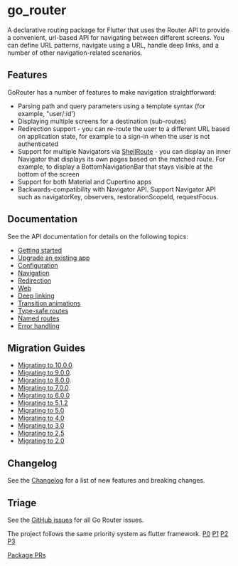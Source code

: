 # go_router
A declarative routing package for Flutter that uses the Router API to provide a
convenient, url-based API for navigating between different screens. You can
define URL patterns, navigate using a URL, handle deep links, and a number of
other navigation-related scenarios.

## Features
GoRouter has a number of features to make navigation straightforward:

- Parsing path and query parameters using a template syntax (for example, "user/:id')
- Displaying multiple screens for a destination (sub-routes)
- Redirection support - you can re-route the user to a different URL based on
  application state, for example to a sign-in when the user is not
  authenticated
- Support for multiple Navigators via
  [ShellRoute](https://pub.dev/documentation/go_router/latest/go_router/ShellRoute-class.html) -
  you can display an inner Navigator that displays its own pages based on the
  matched route. For example, to display a BottomNavigationBar that stays
  visible at the bottom of the
  screen
- Support for both Material and Cupertino apps
- Backwards-compatibility with Navigator API. Support Navigator API such as navigatorKey,
  observers, restorationScopeId, requestFocus.

## Documentation
See the API documentation for details on the following topics:

- [Getting started](https://pub.dev/documentation/go_router/latest/topics/Get%20started-topic.html)
- [Upgrade an existing app](https://pub.dev/documentation/go_router/latest/topics/Upgrading-topic.html)
- [Configuration](https://pub.dev/documentation/go_router/latest/topics/Configuration-topic.html)
- [Navigation](https://pub.dev/documentation/go_router/latest/topics/Navigation-topic.html)
- [Redirection](https://pub.dev/documentation/go_router/latest/topics/Redirection-topic.html)
- [Web](https://pub.dev/documentation/go_router/latest/topics/Web-topic.html)
- [Deep linking](https://pub.dev/documentation/go_router/latest/topics/Deep%20linking-topic.html)
- [Transition animations](https://pub.dev/documentation/go_router/latest/topics/Transition%20animations-topic.html)
- [Type-safe routes](https://pub.dev/documentation/go_router/latest/topics/Type-safe%20routes-topic.html)
- [Named routes](https://pub.dev/documentation/go_router/latest/topics/Named%20routes-topic.html)
- [Error handling](https://pub.dev/documentation/go_router/latest/topics/Error%20handling-topic.html)

## Migration Guides
- [Migrating to 10.0.0](https://flutter.dev/go/go-router-v10-breaking-changes).
- [Migrating to 9.0.0](https://flutter.dev/go/go-router-v9-breaking-changes).
- [Migrating to 8.0.0](https://flutter.dev/go/go-router-v8-breaking-changes).
- [Migrating to 7.0.0](https://flutter.dev/go/go-router-v7-breaking-changes).
- [Migrating to 6.0.0](https://flutter.dev/go/go-router-v6-breaking-changes)
- [Migrating to 5.1.2](https://flutter.dev/go/go-router-v5-1-2-breaking-changes)
- [Migrating to 5.0](https://flutter.dev/go/go-router-v5-breaking-changes)
- [Migrating to 4.0](https://flutter.dev/go/go-router-v4-breaking-changes)
- [Migrating to 3.0](https://flutter.dev/go/go-router-v3-breaking-changes)
- [Migrating to 2.5](https://flutter.dev/go/go-router-v2-5-breaking-changes)
- [Migrating to 2.0](https://flutter.dev/go/go-router-v2-breaking-changes)

## Changelog
See the
[Changelog](https://github.com/flutter/packages/blob/main/packages/go_router/CHANGELOG.md)
for a list of new features and breaking changes.

## Triage
See the [GitHub issues](https://github.com/flutter/flutter/issues?q=is%3Aissue+is%3Aopen+sort%3Aupdated-asc+label%3Ateam-go_router+)
for all Go Router issues.

The project follows the same priority system as flutter framework.
[P0](https://github.com/flutter/flutter/issues?q=is%3Aissue+is%3Aopen+sort%3Aupdated-asc+label%3Ateam-go_router+label%3AP0+)
[P1](https://github.com/flutter/flutter/issues?q=is%3Aissue+is%3Aopen+sort%3Aupdated-asc+label%3Ateam-go_router+label%3AP1+)
[P2](https://github.com/flutter/flutter/issues?q=is%3Aissue+is%3Aopen+sort%3Aupdated-asc+label%3Ateam-go_router+label%3AP2+)
[P3](https://github.com/flutter/flutter/issues?q=is%3Aissue+is%3Aopen+sort%3Aupdated-asc+label%3Ateam-go_router+label%3AP3+)

[Package PRs](https://github.com/flutter/packages/pulls?q=is%3Apr+is%3Aopen+label%3A%22p%3A+go_router%22%2C%22p%3A+go_router_builder%22)

